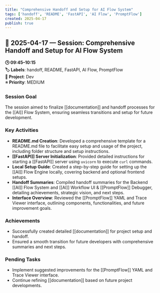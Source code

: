 ```yaml
---
title: "Comprehensive Handoff and Setup for AI Flow System"
tags: ['handoff', 'README', 'FastAPI', 'AI Flow', 'PromptFlow']
created: 2025-04-17
publish: true
---
```


## 📅 2025-04-17 — Session: Comprehensive Handoff and Setup for AI Flow System

**🕒 09:45–10:15**  
**🏷️ Labels**: handoff, README, FastAPI, AI Flow, PromptFlow  
**📂 Project**: Dev  
**⭐ Priority**: MEDIUM  


### Session Goal
The session aimed to finalize [[documentation]] and handoff processes for the [[AI]] Flow System, ensuring seamless transitions and setup for future development.

### Key Activities
- **README.md Creation**: Developed a comprehensive template for a README.md file to facilitate easy setup and usage of the project, including folder structure and setup instructions.
- **[[FastAPI]] Server Initialization**: Provided detailed instructions for starting a [[FastAPI]] server using `uvicorn` to execute `curl` commands.
- **Local Setup Guide**: Created a step-by-step guide for setting up the [[AI]] Flow Engine locally, covering backend and optional frontend setups.
- **Handoff Summaries**: Compiled handoff summaries for the Backend [[AI]] Flow System and [[AI]] Workflow UI & [[PromptFlow]] Debugger, detailing achievements, strategic vision, and next steps.
- **Interface Overview**: Reviewed the [[PromptFlow]] YAML and Trace Viewer interface, outlining components, functionalities, and future improvement goals.

### Achievements
- Successfully created detailed [[documentation]] for project setup and handoff.
- Ensured a smooth transition for future developers with comprehensive summaries and next steps.

### Pending Tasks
- Implement suggested improvements for the [[PromptFlow]] YAML and Trace Viewer interface.
- Continue refining [[documentation]] based on future project developments.
